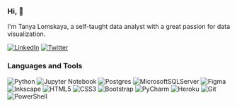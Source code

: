 ### Hi, 👋

I'm Tanya Lomskaya, a self-taught data analyst with a great passion for data visualization.

[![LinkedIn](https://img.shields.io/badge/linkedin-%230077B5.svg?style=for-the-badge&logo=linkedin&logoColor=white)](https://www.linkedin.com/in/tanya-lomskaya/)
[![Twitter](https://img.shields.io/badge/Twitter-%231DA1F2.svg?style=for-the-badge&logo=Twitter&logoColor=white)](https://twitter.com/ta___kaya/)

### Languages and Tools 

![Python](https://img.shields.io/badge/python-000000?style=for-the-badge&logo=python&logoColor=white) 
![Jupyter Notebook](https://img.shields.io/badge/jupyter-%23c2a444.svg?style=for-the-badge&logo=jupyter&logoColor=white) 
![Postgres](https://img.shields.io/badge/postgres-%2300447c.svg?style=for-the-badge&logo=postgresql&logoColor=white) 
![MicrosoftSQLServer](https://img.shields.io/badge/Microsoft%20SQL%20Server-008499?style=for-the-badge&logo=microsoft%20sql%20server&logoColor=white)
![Figma](https://img.shields.io/badge/figma-%239a1018.svg?style=for-the-badge&logo=figma&logoColor=white) 
![Inkscape](https://img.shields.io/badge/Inkscape-c2a444?style=for-the-badge&logo=inkscape&logoColor=white) 
![HTML5](https://img.shields.io/badge/html5-%239a1018.svg?style=for-the-badge&logo=html5&logoColor=white)
![CSS3](https://img.shields.io/badge/css3-%2300447c.svg?style=for-the-badge&logo=css3&logoColor=white) 
![Bootstrap](https://img.shields.io/badge/bootstrap-%23008499.svg?style=for-the-badge&logo=bootstrap&logoColor=white) 
![PyCharm](https://img.shields.io/badge/pycharm-000000?style=for-the-badge&logo=pycharm&logoColor=black&color=black&logoColor=white)
![Heroku](https://img.shields.io/badge/heroku-%23c2a444.svg?style=for-the-badge&logo=heroku&logoColor=white)
![Git](https://img.shields.io/badge/git-%239a1018.svg?style=for-the-badge&logo=git&logoColor=white)
![PowerShell](https://img.shields.io/badge/PowerShell-%23000000.svg?style=for-the-badge&logo=powershell&logoColor=white) 
